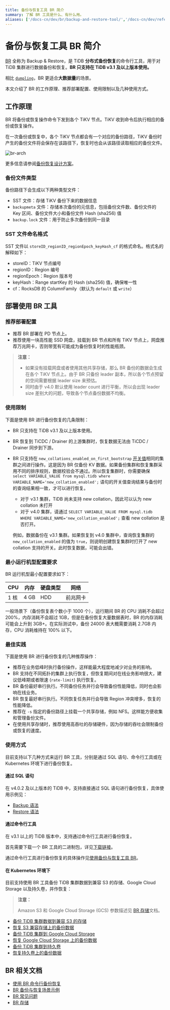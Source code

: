 ```yaml
---
title: 备份与恢复工具 BR 简介
summary: 了解 BR 工具是什么、有什么用。
aliases: ['/docs-cn/dev/br/backup-and-restore-tool/','/docs-cn/dev/reference/tools/br/br/','/docs-cn/dev/how-to/maintain/backup-and-restore/br/']
---
```


# 备份与恢复工具 BR 简介

[BR](https://github.com/pingcap/br) 全称为 Backup & Restore，是 TiDB **分布式备份恢复**的命令行工具，用于对 TiDB 集群进行数据备份和恢复。**BR 只支持在 TiDB v3.1 及以上版本使用。**

相比 [`dumpling`](/backup-and-restore-using-dumpling-lightning.md)，BR 更适合**大数据量**的场景。

本文介绍了 BR 的工作原理、推荐部署配置、使用限制以及几种使用方式。

## 工作原理

BR 将备份或恢复操作命令下发到各个 TiKV 节点。TiKV 收到命令后执行相应的备份或恢复操作。

在一次备份或恢复中，各个 TiKV 节点都会有一个对应的备份路径，TiKV 备份时产生的备份文件将会保存在该路径下，恢复时也会从该路径读取相应的备份文件。

![br-arch](/media/br-arch.png)

更多信息请参阅[备份恢复设计方案](https://github.com/pingcap/br/blob/980627aa90e5d6f0349b423127e0221b4fa09ba0/docs/cn/2019-08-05-new-design-of-backup-restore.md)。

### 备份文件类型

备份路径下会生成以下两种类型文件：

- SST 文件：存储 TiKV 备份下来的数据信息
- `backupmeta` 文件：存储本次备份的元信息，包括备份文件数、备份文件的 Key 区间、备份文件大小和备份文件 Hash (sha256) 值
- `backup.lock` 文件：用于防止多次备份到同一目录

### SST 文件命名格式

SST 文件以 `storeID_regionID_regionEpoch_keyHash_cf` 的格式命名。格式名的解释如下：

- storeID：TiKV 节点编号
- regionID：Region 编号
- regionEpoch：Region 版本号
- keyHash：Range startKey 的 Hash (sha256) 值，确保唯一性
- cf：RocksDB 的 ColumnFamily（默认为 `default` 或 `write`）

## 部署使用 BR 工具

### 推荐部署配置

- 推荐 BR 部署在 PD 节点上。
- 推荐使用一块高性能 SSD 网盘，挂载到 BR 节点和所有 TiKV 节点上，网盘推荐万兆网卡，否则带宽有可能成为备份恢复时的性能瓶颈。

> **注意：**
>
> - 如果没有挂载网盘或者使用其他共享存储，那么 BR 备份的数据会生成在各个 TiKV 节点上。由于 BR 只备份 leader 副本，所以各个节点预留的空间需要根据 leader size 来预估。
> - 同时由于 v4.0 默认使用 leader count 进行平衡，所以会出现 leader size 差别大的问题，导致各个节点备份数据不均衡。

### 使用限制

下面是使用 BR 进行备份恢复的几条限制：

- BR 只支持在 TiDB v3.1 及以上版本使用。
- BR 恢复到 TiCDC / Drainer 的上游集群时，恢复数据无法由 TiCDC / Drainer 同步到下游。
- BR 只支持在 `new_collations_enabled_on_first_bootstrap` [开关值](/character-set-and-collation.md#排序规则支持)相同的集群之间进行操作。这是因为 BR 仅备份 KV 数据。如果备份集群和恢复集群采用不同的排序规则，数据校验会不通过。所以恢复集群时，你需要确保 `select VARIABLE_VALUE from mysql.tidb where VARIABLE_NAME='new_collation_enabled';` 语句的开关值查询结果与备份时的查询结果相一致，才可以进行恢复。

    - 对于 v3.1 集群，TiDB 尚未支持 new collation，因此可以认为 new collation 未打开
    - 对于 v4.0 集群，请通过 `SELECT VARIABLE_VALUE FROM mysql.tidb WHERE VARIABLE_NAME='new_collation_enabled';` 查看 new collation 是否打开。

    例如，数据备份在 v3.1 集群。如果恢复到 v4.0 集群中，查询恢复集群的 `new_collation_enabled` 的值为 `true`，则说明创建恢复集群时打开了 new collation 支持的开关。此时恢复数据，可能会出错。

### 最小运行机型配置要求

BR 运行机型最小配置要求如下：

| CPU | 内存 | 硬盘类型 | 网络 |
| --- | --- | --- | --- |
| 1 核 | 4 GB | HDD | 前兆网卡 |

一般场景下（备份恢复表个数小于 1000 个），运行期间 BR 的 CPU 消耗不会超过 200%，内存消耗不会超过 1GB，但是在备份恢复大量数据表时，BR 的内存消耗可能会上升到 3GB+。在实际测试中，备份 24000 表大概需要消耗 2.7GB 内存，CPU 消耗维持在 100% 以下。

### 最佳实践

下面是使用 BR 进行备份恢复的几种推荐操作：

- 推荐在业务低峰时执行备份操作，这样能最大程度地减少对业务的影响。
- BR 支持在不同拓扑的集群上执行恢复，但恢复期间对在线业务影响很大，建议低峰期或者限速 (`rate-limit`) 执行恢复。
- BR 备份最好串行执行。不同备份任务并行会导致备份性能降低，同时也会影响在线业务。
- BR 恢复最好串行执行。不同恢复任务并行会导致 Region 冲突增多，恢复的性能降低。
- 推荐在 `-s` 指定的备份路径上挂载一个共享存储，例如 NFS。这样能方便收集和管理备份文件。
- 在使用共享存储时，推荐使用高吞吐的存储硬件，因为存储的吞吐会限制备份或恢复的速度。

### 使用方式

目前支持以下几种方式来运行 BR 工具，分别是通过 SQL 语句、命令行工具或在 Kubernetes 环境下进行备份恢复。

#### 通过 SQL 语句

在 v4.0.2 及以上版本的 TiDB 中，支持直接通过 SQL 语句进行备份恢复，具体使用示例见：

- [Backup 语法](/sql-statements/sql-statement-backup.md#backup)
- [Restore 语法](/sql-statements/sql-statement-restore.md#restore)

#### 通过命令行工具

在 v3.1 以上的 TiDB 版本中，支持通过命令行工具进行备份恢复。

首先需要下载一个 BR 工具的二进制包，详见[下载链接](/download-ecosystem-tools.md#备份和恢复-br-工具)。

通过命令行工具进行备份恢复的具体操作见[使用备份与恢复工具 BR](/br/use-br-command-line-tool.md)。

#### 在 Kubernetes 环境下

目前支持使用 BR 工具备份 TiDB 集群数据到兼容 S3 的存储、Google Cloud Storage 以及持久卷，并作恢复：

> **注意：**
>
> Amazon S3 和 Google Cloud Storage (GCS) 参数描述见 [BR 存储](/br/backup-and-restore-storages.md#参数)文档。

- [备份 TiDB 集群数据到兼容 S3 的存储](https://docs.pingcap.com/zh/tidb-in-kubernetes/stable/backup-to-aws-s3-using-br)
- [恢复 S3 兼容存储上的备份数据](https://docs.pingcap.com/zh/tidb-in-kubernetes/stable/restore-from-aws-s3-using-br)
- [备份 TiDB 集群到 Google Cloud Storage](https://docs.pingcap.com/zh/tidb-in-kubernetes/stable/backup-to-gcs-using-br)
- [恢复 Google Cloud Storage 上的备份数据](https://docs.pingcap.com/zh/tidb-in-kubernetes/stable/restore-from-gcs-using-br)
- [备份 TiDB 集群到持久卷](https://docs.pingcap.com/zh/tidb-in-kubernetes/stable/backup-to-pv-using-br)
- [恢复持久卷上的备份数据](https://docs.pingcap.com/zh/tidb-in-kubernetes/stable/restore-from-pv-using-br)

## BR 相关文档

+ [使用 BR 命令行备份恢复](/br/use-br-command-line-tool.md)
+ [BR 备份与恢复场景示例](/br/backup-and-restore-use-cases.md)
+ [BR 常见问题](/br/backup-and-restore-faq.md)
+ [BR 存储](/br/backup-and-restore-storages.md)
